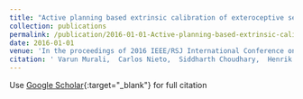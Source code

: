 ```yaml
---
title: "Active planning based extrinsic calibration of exteroceptive sensors in unknown environments"
collection: publications
permalink: /publication/2016-01-01-Active-planning-based-extrinsic-calibration-of-exteroceptive-sensors-in-unknown-environments
date: 2016-01-01
venue: 'In the proceedings of 2016 IEEE/RSJ International Conference on Intelligent Robots and Systems (IROS)'
citation: ' Varun Murali,  Carlos Nieto,  Siddharth Choudhary,  Henrik Christensen, &quot;Active planning based extrinsic calibration of exteroceptive sensors in unknown environments.&quot; In the proceedings of 2016 IEEE/RSJ International Conference on Intelligent Robots and Systems (IROS), 2016.'
---
```

Use [Google Scholar](https://scholar.google.com/scholar?q=Active+planning+based+extrinsic+calibration+of+exteroceptive+sensors+in+unknown+environments){:target="_blank"} for full citation